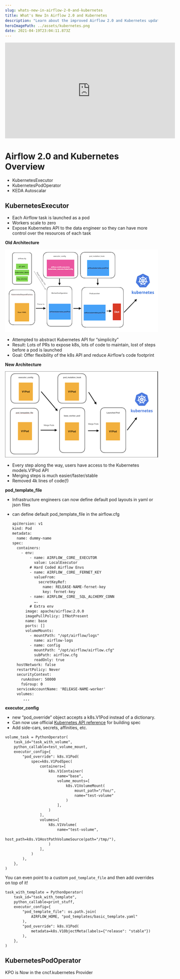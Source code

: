```yaml
---
slug: whats-new-in-airflow-2-0-and-kubernetes
title: What's New In Airflow 2.0 and Kubernetes
description: "Learn about the improved Airflow 2.0 and Kubernetes updates. "
heroImagePath: ../assets/kubernetes.png
date: 2021-04-19T23:04:11.873Z
---
```

<iframe width="560" height="315" src="https://www.youtube.com/embed/5AggHgafFnw" title="YouTube video player" frameborder="0" allow="accelerometer; autoplay; clipboard-write; encrypted-media; gyroscope; picture-in-picture" allowfullscreen></iframe>

# Airflow 2.0 and Kubernetes Overview

* KubernetesExecutor
* KubernetesPodOperator
* KEDA Autoscalar

## KubernetesExecutor

* Each Airflow task is launched as a pod
* Workers scale to zero
* Expose Kubernetes API to the data engineer so they can have more control over the resources of each task



**Old Architecture** 

![old architecture](../assets/oldarch.png)

* Attempted to abstract Kubernetes API for “simplicity”
* Result: Lots of PRs to expose k8s, lots of code to maintain, lost of steps before a pod is launched
* Goal: Offer flexibility of the k8s API and reduce Airflow’s code footprint



**New Architecture** 

![new architecture](../assets/newarch.png)

* Every step along the way, users have access to the Kubernetes models.V1Pod API
* Merging steps is much easier/faster/stable
* Removed 4k lines of code(!)



**pod_template_file**

* Infrastructure engineers can now define default pod layouts in yaml or json files
* can define default pod_template_file in the airflow.cfg

  ```
  apiVersion: v1
  kind: Pod
  metadata:
    name: dummy-name
  spec:
    containers:
      - env:
          - name: AIRFLOW__CORE__EXECUTOR
            value: LocalExecutor
          # Hard Coded Airflow Envs
          - name: AIRFLOW__CORE__FERNET_KEY
            valueFrom:
              secretKeyRef:
                name: RELEASE-NAME-fernet-key
                key: fernet-key
          - name: AIRFLOW__CORE__SQL_ALCHEMY_CONN
            ….
          # Extra env
        image: apache/airflow:2.0.0
        imagePullPolicy: IfNotPresent
        name: base
        ports: []
        volumeMounts:
          - mountPath: "/opt/airflow/logs"
            name: airflow-logs
          - name: config
            mountPath: "/opt/airflow/airflow.cfg"
            subPath: airflow.cfg
            readOnly: true
    hostNetwork: false
    restartPolicy: Never
    securityContext:
      runAsUser: 50000
      fsGroup: 0
    serviceAccountName: 'RELEASE-NAME-worker'
    volumes:
       ,,,
  ```



**executor_config**

* new “pod_override” object accepts a k8s.V1Pod instead of a dictionary.
* Can now use official [Kubernetes API reference](https://kubernetes.io/docs/reference/kubernetes-api/workload-resources/pod-v1/) for building spec
* Add side-cars, secrets, affinities, etc.

```
volume_task = PythonOperator(
    task_id="task_with_volume",
    python_callable=test_volume_mount,
    executor_config={
        "pod_override": k8s.V1Pod(
            spec=k8s.V1PodSpec(
                containers=[
                    k8s.V1Container(
                        name="base",
                        volume_mounts=[
                            k8s.V1VolumeMount(
                                mount_path="/foo/", 
                                name="test-volume"
                            )
                        ],
                    )
                ],
                volumes=[
                    k8s.V1Volume(
                        name="test-volume",
                        host_path=k8s.V1HostPathVolumeSource(path="/tmp/"),
                    )
                ],
            )
        ),
    },
)
```



You can even point to a custom `pod_template_file` and then add overrides on top of it!

```
task_with_template = PythonOperator(
    task_id="task_with_template",
    python_callable=print_stuff,
    executor_config={
        "pod_template_file": os.path.join(
            AIRFLOW_HOME, "pod_templates/basic_template.yaml"
        ),
        "pod_override": k8s.V1Pod(
            metadata=k8s.V1ObjectMeta(labels={"release": "stable"})
        ),
    },
)
```



## KubernetesPodOperator

KPO is Now in the cncf.kubernetes Provider